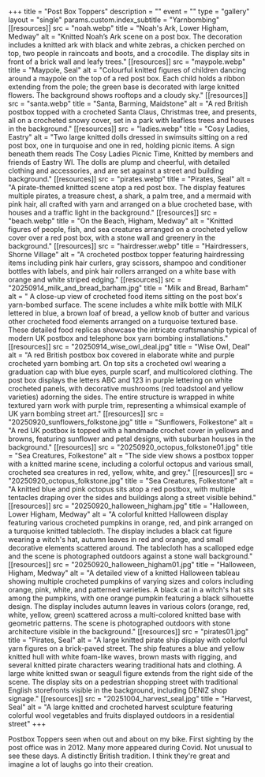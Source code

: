 +++
title = "Post Box Toppers"
description = ""
event = ""
type = "gallery"
layout = "single"
params.custom.index_subtitle = "Yarnbombing"
[[resources]]
src = "noah.webp"
title = "Noah's Ark, Lower Higham, Medway"
alt = "Knitted Noah’s Ark scene on a post box. The decoration includes a knitted ark with black and white zebras, a chicken perched on top, two people in raincoats and boots, and a crocodile. The display sits in front of a brick wall and leafy trees."
[[resources]]
src = "maypole.webp" 
title = "Maypole, Seal"
alt = "Colourful knitted figures of children dancing around a maypole on the top of a red post box. Each child holds a ribbon extending from the pole; the green base is decorated with large knitted flowers. The background shows rooftops and a cloudy sky."
[[resources]]
src = "santa.webp"
title = "Santa, Barming, Maidstone"
alt = "A red British postbox topped with a crocheted Santa Claus, Christmas tree, and presents, all on a crocheted snowy cover, set in a park with leafless trees and houses in the background."
[[resources]]
src = "ladies.webp"
title = "Cosy Ladies, Eastry"
alt = "Two large knitted dolls dressed in swimsuits sitting on a red post box, one in turquoise and one in red, holding picnic items. A sign beneath them reads The Cosy Ladies Picnic Time, Knitted by members and friends of Eastry WI. The dolls are plump and cheerful, with detailed clothing and accessories, and are set against a street and building background."
[[resources]]
src = "pirates.webp"
title = "Pirates, Seal"
alt = "A pirate-themed knitted scene atop a red post box. The display features multiple pirates, a treasure chest, a shark, a palm tree, and a mermaid with pink hair, all crafted with yarn and arranged on a blue crocheted base, with houses and a traffic light in the background."
[[resources]]
src = "beach.webp"
title = "On the Beach, Higham, Medway"
alt = "Knitted figures of people, fish, and sea creatures arranged on a crocheted yellow cover over a red post box, with a stone wall and greenery in the background."
[[resources]]
src = "hairdresser.webp"
title = "Hairdressers, Shorne Village"
alt = "A crocheted postbox topper featuring hairdressing items including pink hair curlers, gray scissors, shampoo and conditioner bottles with labels, and pink hair rollers arranged on a white base with orange and white striped edging."
[[resources]]
src = "20250914_milk_and_bread_barham.jpg"
title = "Milk and Bread, Barham"
alt = " A close-up view of crocheted food items sitting on the post box's yarn-bombed surface. The scene includes a white milk bottle with MILK lettered in blue, a brown loaf of bread, a yellow knob of butter and various other crocheted food elements arranged on a turquoise textured base. These detailed food replicas showcase the intricate craftsmanship typical of modern UK postbox and telephone box yarn bombing installations."
[[resources]]
src = "20250914_wise_owl_deal.jpg"
title = "Wise Owl, Deal"
alt = "A red British postbox box covered in elaborate white and purple crocheted yarn bombing art. On top sits a crocheted owl wearing a graduation cap with blue eyes, purple scarf, and multicolored clothing. The post box displays the letters ABC and 123 in purple lettering on white crocheted panels, with decorative mushrooms (red toadstool and yellow varieties) adorning the sides. The entire structure is wrapped in white textured yarn work with purple trim, representing a whimsical example of UK yarn bombing street art."
[[resources]]
src = "20250920_sunflowers_folkstone.jpg"
title = "Sunflowers, Folkestone"
alt = "A red UK postbox is topped with a handmade crochet cover in yellows and browns, featuring sunflower and petal designs, with suburban houses in the background."
[[resources]]
src = "20250920_octopus_folkstone01.jpg"
title = "Sea Creatures, Folkestone"
alt = "The side view shows a postbox topper with a knitted marine scene, including a colorful octopus and various small, crocheted sea creatures in red, yellow, white, and grey."
[[resources]]
src = "20250920_octopus_folkstone.jpg"
title = "Sea Creatures, Folkestone"
alt = "A knitted blue and pink octopus sits atop a red postbox, with multiple tentacles draping over the sides and buildings along a street visible behind."
[[resources]]
src = "20250920_halloween_higham.jpg"
title = "Halloween, Lower Higham, Medway"
alt = "A colorful knitted Halloween display featuring various crocheted pumpkins in orange, red, and pink arranged on a turquoise knitted tablecloth. The display includes a black cat figure wearing a witch's hat, autumn leaves in red and orange, and small decorative elements scattered around. The tablecloth has a scalloped edge and the scene is photographed outdoors against a stone wall background."
[[resources]]
src = "20250920_halloween_higham01.jpg"
title = "Halloween, Higham, Medway"
alt = "A detailed view of a knitted Halloween tableau showing multiple crocheted pumpkins of varying sizes and colors including orange, pink, white, and patterned varieties. A black cat in a witch's hat sits among the pumpkins, with one orange pumpkin featuring a black silhouette design. The display includes autumn leaves in various colors (orange, red, white, yellow, green) scattered across a multi-colored knitted base with geometric patterns. The scene is photographed outdoors with stone architecture visible in the background."
[[resources]]
src = "pirates01.jpg"
title = "Pirates, Seal"
alt = "A large knitted pirate ship display with colorful yarn figures on a brick-paved street. The ship features a blue and yellow knitted hull with white foam-like waves, brown masts with rigging, and several knitted pirate characters wearing traditional hats and clothing. A large white knitted swan or seagull figure extends from the right side of the scene. The display sits on a pedestrian shopping street with traditional English storefronts visible in the background, including DENIZ shop signage."
[[resources]]
src = "20251004_harvest_seal.jpg"
title = "Harvest, Seal"
alt = "A large knitted and crocheted harvest sculpture featuring colorful wool vegetables and fruits displayed outdoors in a residential street"
+++

Postbox Toppers seen when out and about on my bike. First sighting by the post office was in 2012. Many more appeared during Covid. Not unusual to see these days. A distinctly British tradition. I think they're great and imagine a lot of laughs go into their creation.






